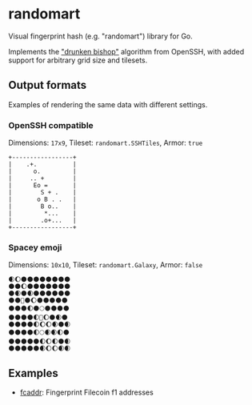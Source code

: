# randomart

Visual fingerprint hash (e.g. "randomart") library for Go.

Implements the ["drunken bishop"][1] algorithm from OpenSSH, with added support for
arbitrary grid size and tilesets.

[1]: http://www.dirk-loss.de/sshvis/drunken_bishop.pdf


## Output formats
Examples of rendering the same data with different settings.

### OpenSSH compatible
Dimensions: `17x9`, Tileset: `randomart.SSHTiles`, Armor: `true`
```
+-----------------+
|    .+.          |
|      o.         |
|     .. +        |
|      Eo =       |
|        S + .    |
|       o B . .   |
|        B o..    |
|         *...    |
|        .o+...   |
+-----------------+
```

### Spacey emoji
Dimensions: `10x10`, Tileset: `randomart.Galaxy`, Armor: `false`
```
🌒🌔🌑🌑🌑🌑🌑🌑🌑🌑
🌑🌑🌔🌑🌑🌑🌑🌑🌑🌑
🌑🌒🌑🌒🌑🌑🌑🌑🌑🌑
🌑🌑🌚🌑🌔🌑🌑🌑🌑🌑
🌑🌑🌑🌓🌑🌕🌑🌑🌑🌑
🌑🌑🌑🌑🌓🌝🌔🌑🌒🌑
🌑🌑🌑🌑🌓🌔🌔🌒🌑🌒
🌑🌑🌑🌑🌓🌕🌒🌒🌓🌑
🌑🌑🌑🌑🌑🌓🌔🌓🌑🌒
🌑🌑🌑🌑🌑🌒🌔🌔🌒🌒
```

## Examples

* [fcaddr](./example/fcaddr/): Fingerprint Filecoin f1 addresses
